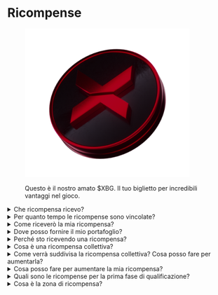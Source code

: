 # Ricompense

<figure><img src="../../.gitbook/assets/XBG_Coin_new.png" alt="" width="375"><figcaption><p>Questo è il nostro amato $XBG. Il tuo biglietto per incredibili vantaggi nel gioco.</p></figcaption></figure>

<details>

<summary>Che ricompensa ricevo?</summary>

In base al tuo punteggio e agli obiettivi collettivi raggiunti, riceverai una ricompensa individuale in token $XBG, così come una ricompensa collettiva in token $XBG. Tutte le ricompense sono [vincolate](rewards-test.md#per-quanto-tempo-le-ricompense-sono-vincolate).



![](../../.gitbook/assets/Rewards.png)

</details>

<details>

<summary>Per quanto tempo le ricompense sono vincolate?</summary>



</details>

<details>

<summary>Come riceverò la mia ricompensa?</summary>

Alla conclusione del qualificatore o della stagione, le ricompense verranno inviate al portafoglio che hai fornito, in base al tuo piazzamento finale dopo la fine del concorso. Nota: tutte le ricompense sono [vincolate](rewards-test.md#per-quanto-tempo-le-ricompense-sono-vincolate).

</details>

<details>

<summary>Dove posso fornire il mio portafoglio?</summary>



</details>

<details>

<summary>Perché sto ricevendo una ricompensa?</summary>

Ti ricompensiamo in segno di apprezzamento per la tua partecipazione attiva e il tuo contributo all'espansione della comunità di XBorg e per la promozione del nostro token $XBG.

</details>

<details>

<summary>Cosa è una ricompensa collettiva?</summary>

Una ricompensa collettiva è una dimostrazione del nostro apprezzamento per lo sforzo collettivo dei partecipanti, in cui le ricompense vengono aumentate raggiungendo livelli di traguardo durante la stagione. A seconda del tuo piazzamento finale, riceverai una ricompensa aggiuntiva dal fondo collettivo.

</details>

<details>

<summary>Come verrà suddivisa la ricompensa collettiva? Cosa posso fare per aumentarla?</summary>

La suddivisione della ricompensa collettiva è determinata dal tuo piazzamento e può essere aumentata collettivamente raggiungendo traguardi collettivi o completando azioni rapide. Per ulteriori informazioni, consulta le [regole](rules-test.md).

</details>

<details>

<summary>Cosa posso fare per aumentare la mia ricompensa?</summary>

Il modo migliore per massimizzare la tua ricompensa è la costanza combinata con la viralità. Maggiore è la tua portata, più alto salirai nella classifica.

</details>

<details>

<summary>Quali sono le ricompense per la prima fase di qualificazione?</summary>

Nella prima fase di qualificazione, le ricompense totali ammontano a un massimo di 100.000 XBG, con una parte legata al completamento con successo degli obiettivi collettivi.

</details>

<details>

<summary>Cosa è la zona di ricompensa?</summary>



</details>
